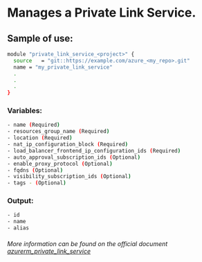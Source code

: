 # Manages a Private Link Service.

## Sample of use:

```bash
module "private_link_service_<project>" {
  source   = "git::https://example.com/azure_<my_repo>.git"
  name = "my_private_link_service"
  .
  .
  .
}
```

### Variables:

```bash
- name (Required)
- resources_group_name (Required)
- location (Required)
- nat_ip_configuration_block (Required)
- load_balancer_frontend_ip_configuration_ids (Required)
- auto_approval_subscription_ids (Optional)
- enable_proxy_protocol (Optional)
- fqdns (Optional)
- visibility_subscription_ids (Optional)
- tags - (Optional)
```

### Output:

```bash
- id
- name
- alias
```

###### More information can be found on the official document [azurerm_private_link_service](https://registry.terraform.io/providers/hashicorp/azurerm/latest/docs/resources/private_link_service)
